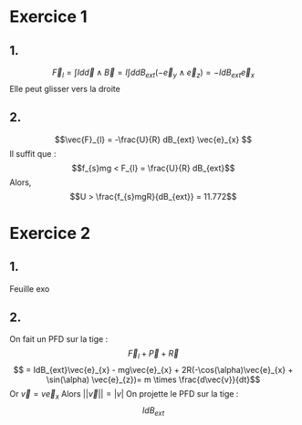 # Exercice 1
## 1.
$$\vec{F}_{l} = \int I d\vec{d} \wedge \vec{B} =I \int dd B_{ext} (-\vec{e}_{y} \wedge \vec{e}_{z}) =- I dB_{ext}\vec{e}_{x} $$
Elle peut glisser vers la droite

## 2. 
$$\vec{F}_{l} = -\frac{U}{R} dB_{ext} \vec{e}_{x} $$
Il suffit que : 
$$f_{s}mg < F_{l} = \frac{U}{R} dB_{ext}$$
Alors, 
$$U > \frac{f_{s}mgR}{dB_{ext}} = 11.772$$

# Exercice 2
## 1.
Feuille exo
## 2.
On fait un PFD sur la tige : 
$$\vec{F}_{l} + \vec{P} + \vec{R}$$
$$ = IdB_{ext}\vec{e}_{x} - mg\vec{e}_{x} + 2R(-\cos(\alpha)\vec{e}_{x} + \sin(\alpha) \vec{e}_{z})= m \times \frac{d\vec{v}}{dt}$$
Or $\vec{v} = v\vec{e}_{x}$ Alors $\left|\left| \vec{v} \right|\right| = \left| v\right|$ 
On projette le PFD sur la tige : 
$$IdB_{ext}$$
